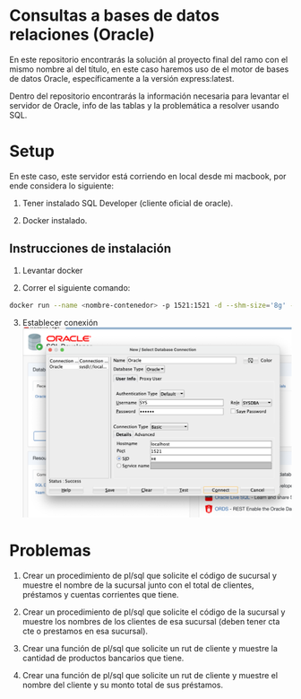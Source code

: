 # Consultas a bases de datos relaciones (Oracle)

En este repositorio encontrarás la solución al proyecto final del ramo con el mismo nombre al del título, en este caso haremos uso de el motor de bases de datos Oracle, específicamente a la versión express:latest.

Dentro del repositorio encontrarás la información necesaria para levantar el servidor de Oracle, info de las tablas y la problemática a resolver usando SQL.


# Setup

En este caso, este servidor está corriendo en local desde mi macbook, por ende considera lo siguiente:

1. Tener instalado SQL Developer (cliente oficial de oracle).

2. Docker instalado.

## Instrucciones de instalación

1. Levantar docker

2. Correr el siguiente comando:
```bash
docker run --name <nombre-contenedor> -p 1521:1521 -d --shm-size='8g' -e ORACLE_PWD=<contraseña> container-registry.oracle.com/database/express:latest
```

3. Establecer conexión
![login](./login-oracle.png)

# Problemas

1.	Crear un procedimiento de pl/sql que solicite el código de sucursal y muestre el nombre de la sucursal junto con el total de clientes, préstamos y cuentas corrientes que tiene.

2.	Crear un procedimiento de pl/sql que solicite el código de la sucursal y muestre los nombres de los clientes de esa sucursal (deben tener cta cte o prestamos en esa sucursal).

3.	Crear una función de pl/sql que solicite un rut de cliente y muestre la cantidad de productos bancarios que tiene.

4.	Crear una función de pl/sql que solicite un rut de cliente y muestre el nombre del cliente y su monto total de sus préstamos. 

